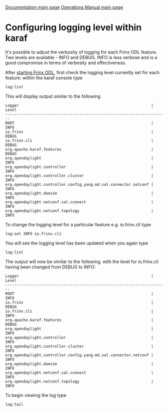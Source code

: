 [Documentation main page](https://frinxio.github.io/Frinx-docs/)
[Operations Manual main page](https://frinxio.github.io/Frinx-docs/FRINX_ODL_Distribution/Carbon/operations_manual.html)

# Configuring logging level within karaf

It's possible to adjust the verbosity of logging for each Frinx ODL feature. Two levels are available - INFO and DEBUG. INFO is less verbose and is a good compromise in terms of verbosity and effectiveness.

After [starting Frinx ODL](running-frinx-odl-after-activation), first check the logging level currently set for each feature: within the karaf console type
```
log:list
```
This will display output similar to the following

```
Logger                                                           | Level
------------------------------------------------------------------------
ROOT                                                             | INFO
io.frinx                                                         | DEBUG
io.frinx.cli                                                     | DEBUG
org.apache.karaf.features                                        | DEBUG
org.opendaylight                                                 | INFO
org.opendaylight.controller                                      | INFO
org.opendaylight.controller.cluster                              | INFO
org.opendaylight.controller.config.yang.md.sal.connector.netconf | INFO
org.opendaylight.daexim                                          | INFO
org.opendaylight.netconf.sal.connect                             | INFO
org.opendaylight.netconf.topology                                | INFO
```
To change the logging level for a particular feature e.g. io.frinx.cli type

```
log:set INFO io.frinx.cli
```
You will see the logging level has been updated when you again type

```
log:list
```
The output will now be similar to the following, with the level for io.frinx.cli having been changed from DEBUG to INFO:

```
Logger                                                           | Level
------------------------------------------------------------------------
ROOT                                                             | INFO
io.frinx                                                         | DEBUG
io.frinx.cli                                                     | INFO
org.apache.karaf.features                                        | DEBUG
org.opendaylight                                                 | INFO
org.opendaylight.controller                                      | INFO
org.opendaylight.controller.cluster                              | INFO
org.opendaylight.controller.config.yang.md.sal.connector.netconf | INFO
org.opendaylight.daexim                                          | INFO
org.opendaylight.netconf.sal.connect                             | INFO
org.opendaylight.netconf.topology                                | INFO
```
To begin viewing the log type
```
log:tail
```
